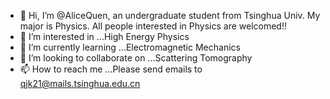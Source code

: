 - 👋 Hi, I’m @AliceQuen, an undergraduate student from Tsinghua Univ.
My major is Physics. All people interested in Physics are welcomed!!
- 👀 I’m interested in ...High Energy Physics
- 🌱 I’m currently learning ...Electromagnetic Mechanics
- 💞️ I’m looking to collaborate on ...Scattering Tomography
- 📫 How to reach me ...Please send emails to qjk21@mails.tsinghua.edu.cn

<!---
AliceQuen/AliceQuen is a ✨ special ✨ repository because its `README.md` (this file) appears on your GitHub profile.
You can click the Preview link to take a look at your changes.
--->
